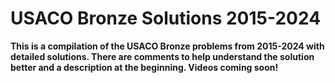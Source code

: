 # USACO Bronze Solutions 2015-2024
**This is a compilation of the USACO Bronze problems from 2015-2024 with detailed solutions. There are comments to help understand the solution better and a description at the beginning. Videos coming soon!**

